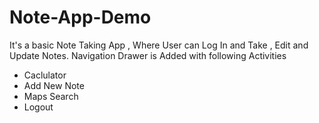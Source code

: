# Note-App-Demo
It's a basic Note Taking App , Where User can Log In and Take , Edit and Update Notes.
Navigation Drawer is Added with following Activities
- Caclulator
- Add New Note
- Maps Search
- Logout
